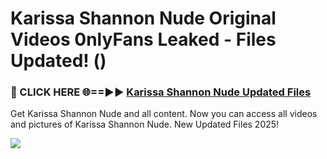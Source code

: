 # Karissa Shannon Nude Original Videos 0nlyFans Leaked - Files Updated! ()

<h3>🔴 CLICK HERE 🌐==►► <a href="https://tinyurl.com/2p9ay9w9" rel="nofollow">Karissa Shannon Nude Updated Files</a></h3>

Get Karissa Shannon Nude and all content. Now you can access all videos and pictures of Karissa Shannon Nude. New Updated Files 2025!

[![](https://i.imgur.com/KQgVmj3.gif)](https://tinyurl.com/2p9ay9w9)
